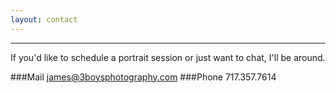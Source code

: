 ```yaml
---
layout: contact
---
```

__________________________________________________________________________________________________________________________
If you'd like to schedule a portrait session or just want to chat, I'll be around.

###Mail <james@3boysphotography.com></code>
###Phone 717.357.7614
